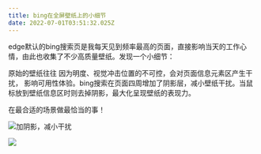 ```yaml
---
title: bing在全屏壁纸上的小细节
date: 2022-07-01T03:51:32.025Z
---
```

edge默认的bing搜索页是我每天见到频率最高的页面，直接影响当天的工作心情，由此也收集了不少高质量壁纸。发现一个小细节：

原始的壁纸往往 因为明度、视觉冲击位置的不可控，会对页面信息元素区产生干扰，  影响可用性体验。bing搜索在页面四周增加了阴影层，减小壁纸干扰。当鼠标放到壁纸信息区时则去掉阴影，最大化呈现壁纸的表现力。

在最合适的场景做最恰当的事！

![](images/1.jpg "加阴影，减小干扰")

![](images/2.jpg)